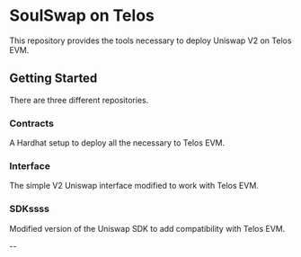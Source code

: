 # SoulSwap on Telos
This repository provides the tools necessary to deploy Uniswap V2 on Telos EVM.

## Getting Started
There are three different repositories.

### Contracts
A Hardhat setup to deploy all the necessary to Telos EVM.

### Interface
The simple V2 Uniswap interface modified to work with Telos EVM.

### SDKssss
Modified version of the Uniswap SDK to add compatibility with Telos EVM.

--